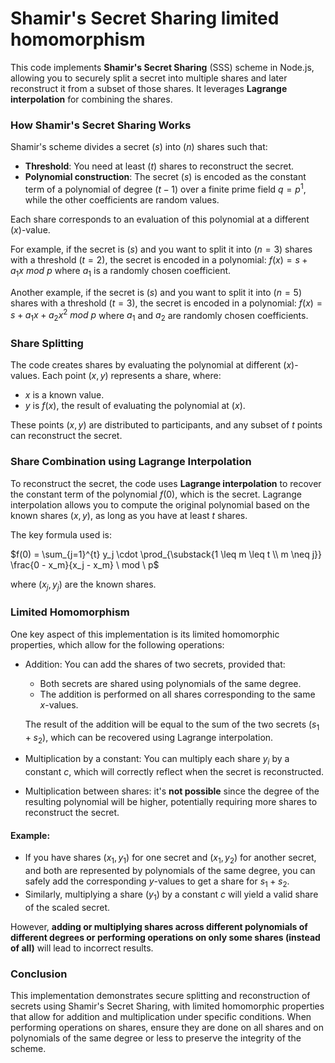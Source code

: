 # Shamir's Secret Sharing limited homomorphism

This code implements **Shamir's Secret Sharing** (SSS) scheme in Node.js, allowing you to securely split a secret into multiple shares and later reconstruct it from a subset of those shares. It leverages **Lagrange interpolation** for combining the shares.

### How Shamir's Secret Sharing Works
Shamir's scheme divides a secret $( s )$ into $( n )$ shares such that:
- **Threshold**: You need at least $( t )$ shares to reconstruct the secret.
- **Polynomial construction**: The secret $( s )$ is encoded as the constant term of a polynomial of degree $( t-1 )$ over a finite prime field $q = p^1$, while the other coefficients are random values.

Each share corresponds to an evaluation of this polynomial at a different $( x )$-value.

For example, if the secret is $( s )$ and you want to split it into $( n = 3 )$ shares with a threshold $( t = 2 )$, the secret is encoded in a polynomial:
$f(x) = s + a_1 x \ mod \ p$
where $a_1$ is a randomly chosen coefficient.

Another example, if the secret is $( s )$ and you want to split it into $( n = 5 )$ shares with a threshold $( t = 3 )$, the secret is encoded in a polynomial:
$f(x) = s + a_1 x + a_2 x^2 \ mod \ p$
where $a_1$ and $a_2$ are randomly chosen coefficients.

### Share Splitting
The code creates shares by evaluating the polynomial at different $( x )$-values. Each point $( x, y )$ represents a share, where:
- $x$ is a known value.
- $y$ is $f(x)$, the result of evaluating the polynomial at $( x )$.

These points $(x, y)$ are distributed to participants, and any subset of $t$ points can reconstruct the secret.

### Share Combination using Lagrange Interpolation
To reconstruct the secret, the code uses **Lagrange interpolation** to recover the constant term of the polynomial $f(0)$, which is the secret. Lagrange interpolation allows you to compute the original polynomial based on the known shares $(x, y)$, as long as you have at least $t$ shares.

The key formula used is:

$f(0) = \sum_{j=1}^{t} y_j \cdot \prod_{\substack{1 \leq m \leq t \\ m \neq j}} \frac{0 - x_m}{x_j - x_m} \ mod \ p$

where $(x_j, y_j)$ are the known shares.

### Limited Homomorphism
One key aspect of this implementation is its limited homomorphic properties, which allow for the following operations:

- Addition: You can add the shares of two secrets, provided that:
  - Both secrets are shared using polynomials of the same degree.
  - The addition is performed on all shares corresponding to the same $x$-values.

  The result of the addition will be equal to the sum of the two secrets $(s_1 + s_2)$, which can be recovered using Lagrange interpolation.

- Multiplication by a constant: You can multiply each share $y_i$ by a constant $c$, which will correctly reflect when the secret is reconstructed.

- Multiplication between shares: it's **not possible** since the degree of the resulting polynomial will be higher, potentially requiring more shares to reconstruct the secret.

#### Example:
- If you have shares $(x_1, y_1)$ for one secret and $(x_1, y_2)$ for another secret, and both are represented by polynomials of the same degree, you can safely add the corresponding $y$-values to get a share for  $s_1 + s_2$.
- Similarly, multiplying a share ​$(y_1)$ by a constant $c$ will yield a valid share of the scaled secret.

However, **adding or multiplying shares across different polynomials of different degrees or performing operations on only some shares (instead of all)** will lead to incorrect results.

### Conclusion
This implementation demonstrates secure splitting and reconstruction of secrets using Shamir's Secret Sharing, with limited homomorphic properties that allow for addition and multiplication under specific conditions. When performing operations on shares, ensure they are done on all shares and on polynomials of the same degree or less to preserve the integrity of the scheme.